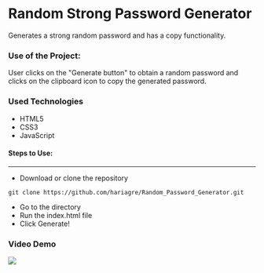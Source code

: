 <h1>Random Strong Password Generator</h1>

<p>Generates a strong random password and has a copy functionality.</p>

### Use of the Project:

<p>User clicks on the "Generate button" to obtain a random password and clicks on the clipboard icon to copy the generated password.</p>

<h3>Used Technologies</h3>
<ul>
  <li>HTML5</li>
  <li>CSS3</li>
  <li>JavaScript</li>
</ul>

#### Steps to Use:

---

- Download or clone the repository

```
git clone https://github.com/hariagre/Random_Password_Generator.git
```

- Go to the directory
- Run the index.html file
- Click Generate!

<h3> Video Demo </h3>

<img src="https://github.com/ayushseth07/Web-dev-mini-projects/blob/patch/Random%20Password%20Generator/snap.PNG">
<br>
